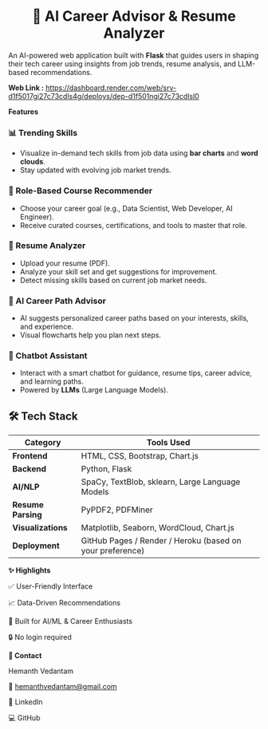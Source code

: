 <h1 align="center">🧠 AI Career Advisor & Resume Analyzer</h1>

An AI-powered web application built with **Flask** that guides users in shaping their tech career using insights from job trends, resume analysis, and LLM-based recommendations.

**Web Link :** https://dashboard.render.com/web/srv-d1f5017gi27c73cdls4g/deploys/dep-d1f501ngi27c73cdlsl0

 **Features**

### 📊 Trending Skills
- Visualize in-demand tech skills from job data using **bar charts** and **word clouds**.
- Stay updated with evolving job market trends.

### 🎯 Role-Based Course Recommender
- Choose your career goal (e.g., Data Scientist, Web Developer, AI Engineer).
- Receive curated courses, certifications, and tools to master that role.

### 📄 Resume Analyzer
- Upload your resume (PDF).
- Analyze your skill set and get suggestions for improvement.
- Detect missing skills based on current job market needs.

### 🧭 AI Career Path Advisor
- AI suggests personalized career paths based on your interests, skills, and experience.
- Visual flowcharts help you plan next steps.

### 🤖 Chatbot Assistant
- Interact with a smart chatbot for guidance, resume tips, career advice, and learning paths.
- Powered by **LLMs** (Large Language Models).

## 🛠️ Tech Stack

| Category | Tools Used |
|---------|-------------|
| **Frontend** | HTML, CSS, Bootstrap, Chart.js |
| **Backend**  | Python, Flask |
| **AI/NLP**   | SpaCy, TextBlob, sklearn, Large Language Models |
| **Resume Parsing** | PyPDF2, PDFMiner |
| **Visualizations** | Matplotlib, Seaborn, WordCloud, Chart.js |
| **Deployment** | GitHub Pages / Render / Heroku (based on your preference) |

**✨ Highlights**

✅ User-Friendly Interface

📈 Data-Driven Recommendations

🧠 Built for AI/ML & Career Enthusiasts

🔒 No login required 

**📧 Contact**

Hemanth Vedantam

📩 hemanthvedantam@gmail.com

🔗 LinkedIn

💻 GitHub

